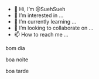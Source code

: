 - 👋 Hi, I’m @SuehSueh
- 👀 I’m interested in ...
- 🌱 I’m currently learning ...
- 💞️ I’m looking to collaborate on ...
- 📫 How to reach me ...

<!---
SuehSueh/SuehSueh is a ✨ special ✨ repository because its `README.md` (this file) appears on your GitHub profile.
You can click the Preview link to take a look at your changes.
--->
<html>
  <p>bom dia</p>
  <p>boa noite</p>
  <p>boa tarde</p>
</html>
